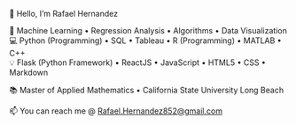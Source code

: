 👋 Hello, I’m Rafael Hernandez    


💪 Machine Learning • Regression Analysis • Algorithms • Data Visualization  
💻 Python (Programming) • SQL • Tableau • R (Programming) • MATLAB • C++  
💡 Flask (Python Framework) • ReactJS • JavaScript • HTML5 • CSS • Markdown  

📚 Master of Applied Mathematics •	California State University Long Beach  

📫 You can reach me @ Rafael.Hernandez852@gmail.com

<!---
Rafaelh852/Rafaelh852 is a ✨ special ✨ repository because its `README.md` (this file) appears on your GitHub profile.
You can click the Preview link to take a look at your changes.
--->

<!--

- MLOPS
- Backend Engineer
- SysAdmin

-->
